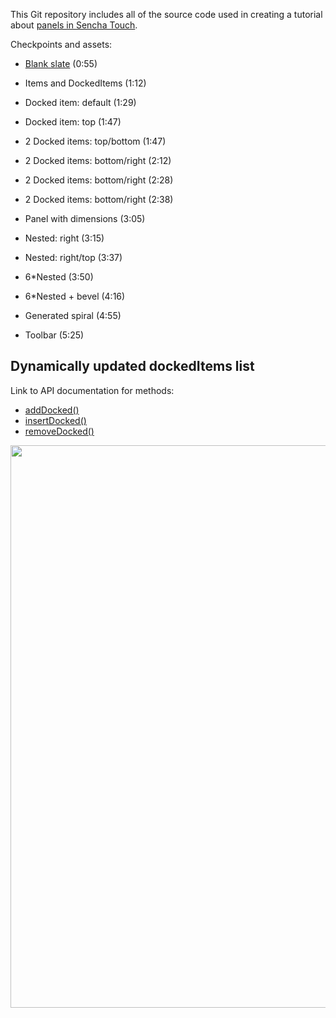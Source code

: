 This Git repository includes all of the source code used in creating a tutorial about [panels in Sencha Touch][tutorial].

Checkpoints and assets:

* [Blank slate](https://github.com/nelstrom/Sencha-Touch-panels-demo/tree/00_blank_slate) (0:55)

* Items and DockedItems (1:12)
* Docked item: default (1:29)
* Docked item: top (1:47)
* 2 Docked items: top/bottom (1:47)
* 2 Docked items: bottom/right (2:12)
* 2 Docked items: bottom/right (2:28)
* 2 Docked items: bottom/right (2:38)

* Panel with dimensions (3:05)
* Nested: right (3:15)
* Nested: right/top (3:37)
* 6*Nested (3:50)
* 6*Nested + bevel (4:16)
* Generated spiral (4:55)
* Toolbar (5:25)

## Dynamically updated dockedItems list

Link to API documentation for methods:

* [addDocked()][add]
* [insertDocked()][ins]
* [removeDocked()][rm]

<img src="https://github.com/nelstrom/Sencha-Touch-panels-demo/raw/master/assets/Panel-subclasses.png" width="900"/>

[tutorial]: http://vimeo.com/15879797
[add]: http://dev.sencha.com/deploy/touch/docs/?class=Ext.Panel&member=addDocked
[ins]: http://dev.sencha.com/deploy/touch/docs/?class=Ext.Panel&member=insertDocked
[rm]:  http://dev.sencha.com/deploy/touch/docs/?class=Ext.Panel&member=removeDocked